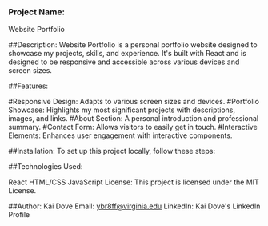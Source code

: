 
### Project Name:
Website Portfolio

##Description:
Website Portfolio is a personal portfolio website designed to showcase my projects, skills, and experience. It's built with React and is designed to be responsive and accessible across various devices and screen sizes.

##Features:

#Responsive Design: Adapts to various screen sizes and devices.
#Portfolio Showcase: Highlights my most significant projects with descriptions, images, and links.
#About Section: A personal introduction and professional summary.
#Contact Form: Allows visitors to easily get in touch.
#Interactive Elements: Enhances user engagement with interactive components.

##Installation:
To set up this project locally, follow these steps:

##Technologies Used:

React
HTML/CSS
JavaScript
License:
This project is licensed under the MIT License.

##Author:
Kai Dove
Email: ybr8ff@virginia.edu
LinkedIn: Kai Dove's LinkedIn Profile
